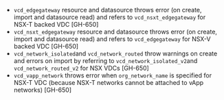 * `vcd_edgegateway` resource and datasource throws error (on create, import and datasource read) and refers to `vcd_nsxt_edgegateway` for NSX-T backed VDC [GH-650]
* `vcd_nsxt_edgegateway` resource and datasource throws error (on create, import and datasource read) and refers to `vcd_edgegateway` for NSX-V backed VDC [GH-650]
* `vcd_network_isolated`and `vcd_network_routed` throw warnings on create and errors on import by referring to `vcd_network_isolated_v2`and `vcd_network_routed_v2` for NSX VDCs [GH-650]
* `vcd_vapp_network` throws error when `org_network_name` is specified for NSX-T VDC (because NSX-T networks cannot be attached to vApp networks) [GH-650]
